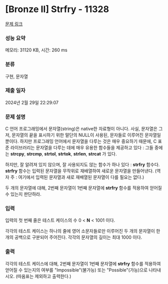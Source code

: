 # [Bronze II] Strfry - 11328 

[문제 링크](https://www.acmicpc.net/problem/11328) 

### 성능 요약

메모리: 31120 KB, 시간: 260 ms

### 분류

구현, 문자열

### 제출 일자

2024년 2월 29일 22:29:07

### 문제 설명

<p>C 언어 프로그래밍에서 문자열(string)은 native한 자료형이 아니다. 사실, 문자열은 그저, 문자열의 끝을 표시하기 위한 말단의 NULL이 사용된, 문자들로 이루어진 문자열일 뿐이다. 하지만 프로그래밍 언어에서 문자열을 다루는 것은 매우 중요하기 때문에, C 표준 라이브러리는 문자열을 다루는 데에 매우 유용한 함수들을 제공하고 있다 : 그들 중에는 <strong>strcpy</strong>, <strong>strcmp</strong>, <strong>strtol</strong>, <strong>strtok</strong>, <strong>strlen</strong>, <strong>strcat</strong> 가 있다.</p>

<p>하지만, 잘 알려져 있지 않으며, 잘 사용되지도 않는 함수가 하나 있다 : <strong>strfry</strong> 함수다. <strong>strfry</strong> 함수는 입력된 문자열을 무작위로 재배열하여 새로운 문자열을 만들어낸다. (역자 주 : 여기에서 입력된 문자열과 새로 재배열된 문자열이 다를 필요는 없다.)</p>

<p>두 개의 문자열에 대해, 2번째 문자열이 1번째 문자열에 <strong>strfry</strong> 함수를 적용하여 얻어질 수 있는지 판단하라.</p>

### 입력 

 <p>입력의 첫 번째 줄은 테스트 케이스의 수 0 < <strong>N</strong> < 1001 이다.</p>

<p>각각의 테스트 케이스는 하나의 줄에 영어 소문자들로만 이루어진 두 개의 문자열이 한 개의 공백으로 구분되어 주어진다. 각각의 문자열의 길이는 최대 1000 이다.</p>

### 출력 

 <p>각각의 테스트 케이스에 대해, 2번째 문자열이 1번째 문자열에 <strong>strfry</strong> 함수를 적용하여 얻어질 수 있는지의 여부를 "Impossible"(불가능) 또는 "Possible"(가능)으로 나타내시오. (따옴표는 제외하고 출력한다.)</p>

